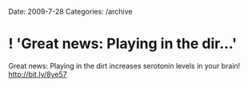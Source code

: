 Date: 2009-7-28
Categories: /archive

# ! 'Great news: Playing in the dir...'

Great news: Playing in the dirt increases serotonin levels in your brain! <a href="http://bit.ly/8ye57" rel="nofollow">http://bit.ly/8ye57</a>
